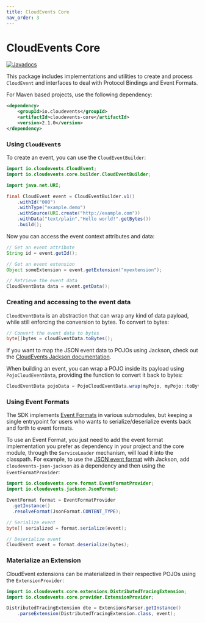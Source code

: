 ```yaml
---
title: CloudEvents Core
nav_order: 3
---
```


# CloudEvents Core

[![Javadocs](http://www.javadoc.io/badge/io.cloudevents/cloudevents-core.svg?color=green)](http://www.javadoc.io/doc/io.cloudevents/cloudevents-core)

This package includes implementations and utilities to create and process
`CloudEvent` and interfaces to deal with Protocol Bindings and Event Formats.

For Maven based projects, use the following dependency:

```xml
<dependency>
    <groupId>io.cloudevents</groupId>
    <artifactId>cloudevents-core</artifactId>
    <version>2.1.0</version>
</dependency>
```

### Using `CloudEvent`s

To create an event, you can use the `CloudEventBuilder`:

```java
import io.cloudevents.CloudEvent;
import io.cloudevents.core.builder.CloudEventBuilder;

import java.net.URI;

final CloudEvent event = CloudEventBuilder.v1()
    .withId("000")
    .withType("example.demo")
    .withSource(URI.create("http://example.com"))
    .withData("text/plain","Hello world!".getBytes())
    .build();
```

Now you can access the event context attributes and data:

```java
// Get an event attribute
String id = event.getId();

// Get an event extension
Object someExtension = event.getExtension("myextension");

// Retrieve the event data
CloudEventData data = event.getData();
```

### Creating and accessing to the event data

`CloudEventData` is an abstraction that can wrap any kind of data payload, while
still enforcing the conversion to bytes. To convert to bytes:

```java
// Convert the event data to bytes
byte[]bytes = cloudEventData.toBytes();
```

If you want to map the JSON event data to POJOs using Jackson, check out the
[CloudEvents Jackson documentation](json-jackson.md).

When building an event, you can wrap a POJO inside its payload using
`PojoCloudEventData`, providing the function to convert it back to bytes:

```java
CloudEventData pojoData = PojoCloudEventData.wrap(myPojo, myPojo::toBytes);
```

### Using Event Formats

The SDK implements
[Event Formats](https://github.com/cloudevents/spec/blob/v1.0/spec.md#event-format)
in various submodules, but keeping a single entrypoint for users who wants to
serialize/deserialize events back and forth to event formats.

To use an Event Format, you just need to add the event format implementation you
prefer as dependency in your project and the core module, through the
`ServiceLoader` mechanism, will load it into the classpath. For example, to use
the
[JSON event format](https://github.com/cloudevents/spec/blob/v1.0/json-format.md)
with Jackson, add `cloudevents-json-jackson` as a dependency and then using the
`EventFormatProvider`:

```java
import io.cloudevents.core.format.EventFormatProvider;
import io.cloudevents.jackson.JsonFormat;

EventFormat format = EventFormatProvider
  .getInstance()
  .resolveFormat(JsonFormat.CONTENT_TYPE);

// Serialize event
byte[] serialized = format.serialize(event);

// Deserialize event
CloudEvent event = format.deserialize(bytes);
```

### Materialize an Extension

CloudEvent extensions can be materialized in their respective POJOs using the
`ExtensionProvider`:

```java
import io.cloudevents.core.extensions.DistributedTracingExtension;
import io.cloudevents.core.provider.ExtensionProvider;

DistributedTracingExtension dte = ExtensionsParser.getInstance()
    .parseExtension(DistributedTracingExtension.class, event);
```

